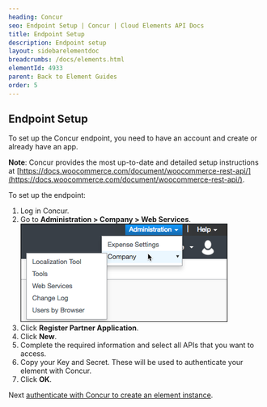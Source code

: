 ```yaml
---
heading: Concur
seo: Endpoint Setup | Concur | Cloud Elements API Docs
title: Endpoint Setup
description: Endpoint setup
layout: sidebarelementdoc
breadcrumbs: /docs/elements.html
elementId: 4933
parent: Back to Element Guides
order: 5
---
```


## Endpoint Setup

To set up the Concur endpoint, you need to have an account and create or already have an app.

__Note__: Concur provides the most up-to-date and detailed setup instructions at [https://docs.woocommerce.com/document/woocommerce-rest-api/](https://docs.woocommerce.com/document/woocommerce-rest-api/).

To set up the endpoint:

1. Log in Concur.
2. Go to __Administration > Company > Web Services__.
![Concur SETTINGS](img/Settings.png)
3. Click  __Register Partner Application__.
4. Click __New__.
5. Complete the required information and select all APIs that you want to access.
5. Copy your Key and Secret. These will be used to authenticate your element with Concur.
6. Click __OK__.

Next [authenticate with Concur to create an element instance](concur-create-instance.html).
